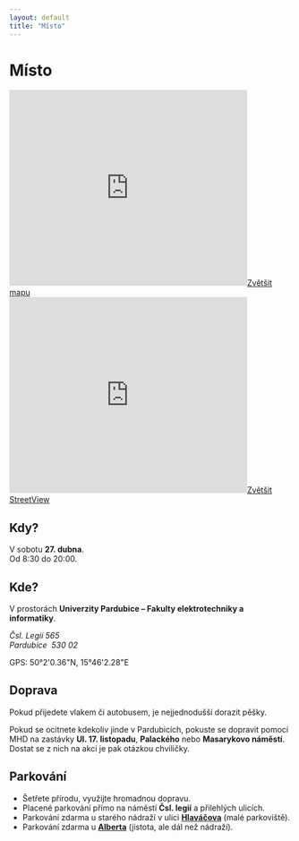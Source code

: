```yaml
---
layout: default
title: "Místo"
---
```



Místo
==============================

<section id="location">
	<div class="row callouts">
		<div class="span6">
			<iframe width="425" height="350" frameborder="0" scrolling="no" marginheight="0" marginwidth="0" src="https://maps.google.cz/maps?ie=UTF8&amp;cid=4257468295350367351&amp;q=Fakulta+elektroniky+a+informatiky&amp;gl=CZ&amp;t=m&amp;brcurrent=5,0,0&amp;hl=cs&amp;view=map&amp;source=embed&amp;ll=50.041872,15.769415&amp;spn=0.019293,0.036564&amp;z=14&amp;iwloc=A&amp;output=embed"></iframe><a href="https://maps.google.cz/maps?ie=UTF8&amp;cid=4257468295350367351&amp;q=Fakulta+elektroniky+a+informatiky&amp;gl=CZ&amp;t=m&amp;brcurrent=5,0,0&amp;hl=cs&amp;view=map&amp;source=embed&amp;ll=50.041872,15.769415&amp;spn=0.019293,0.036564&amp;z=14&amp;iwloc=A"><span class="icon-map-marker"></span>Zvětšit mapu</a>
		</div>
		<div class="span6">
			<iframe width="425" height="350" frameborder="0" scrolling="no" marginheight="0" marginwidth="0" src="https://maps.google.cz/maps?ie=UTF8&amp;cid=4257468295350367351&amp;q=Fakulta+elektroniky+a+informatiky&amp;gl=CZ&amp;t=m&amp;brcurrent=5,0,0&amp;hl=cs&amp;view=map&amp;source=embed&amp;layer=c&amp;cbll=50.033573,15.767354&amp;panoid=B5X1VCPBflMBVo_xgGkXbw&amp;cbp=13,124.26,,0,-7.89&amp;ll=50.032201,15.767344&amp;spn=0.004824,0.00912&amp;z=16&amp;output=svembed"></iframe><a href="https://maps.google.cz/maps?ie=UTF8&amp;cid=4257468295350367351&amp;q=Fakulta+elektroniky+a+informatiky&amp;gl=CZ&amp;t=m&amp;brcurrent=5,0,0&amp;hl=cs&amp;view=map&amp;source=embed&amp;layer=c&amp;cbll=50.033573,15.767354&amp;panoid=B5X1VCPBflMBVo_xgGkXbw&amp;cbp=13,124.26,,0,-7.89&amp;ll=50.032201,15.767344&amp;spn=0.004824,0.00912&amp;z=16"><span class="icon-map-marker"></span>Zvětšit StreetView</a>
		</div>		
	</div>
	<div class="row callouts">
		<div class="span3 when">
			<h2>Kdy?</h2>
			<p>
		        V sobotu <strong>27. dubna</strong>.<br />
		        Od 8:30 do 20:00.
		     </p>
		</div>
		<div class="span3 where">
			<h2>Kde?</h2>
		  	<p>
		        V prostorách <strong>Univerzity Pardubice &ndash; Fakulty elektrotechniky a informatiky</strong>.
	      	</p>
	      	<address>
	        	Čsl. Legií 565<br />
	        	Pardubice&nbsp;&nbsp;530 02
	      	</address>
	      	<p>
		        GPS: 50°2'0.36"N, 15°46'2.28"E
	      	</p>	      	
		</div>
		<div class="span3 vehicle">
			<h2>Doprava</h2>  
			<p>Pokud přijedete vlakem či autobusem, je nejjednodušší dorazit pěšky.</p>
			<p>
				Pokud se ocitnete kdekoliv jinde v Pardubicích, pokuste se dopravit pomocí MHD na zastávky 
				<strong>Ul. 17.&nbsp;listopadu</strong>, <strong>Palackého</strong> nebo <strong>Masarykovo náměstí</strong>.
				Dostat se z nich na akci je pak otázkou chviličky.
			</p>
		</div>
		<div class="span3 parking">
			<h2>Parkování</h2>  
			<ul>
		    	<li>Šetřete přírodu, využijte hromadnou dopravu.</li>
				<li>Placené parkování přímo na náměstí <strong>Čsl. legií</strong> a přilehlých ulicích.</li>
				<li>Parkování zdarma u starého nádraží v ulici <strong><a href="https://maps.google.com/maps?q=50.03208,15.765279&amp;num=1&amp;t=m&amp;z=19">Hlaváčova</a></strong> (malé parkoviště).</li>
				<li>Parkování zdarma u <strong><a href="https://maps.google.com/maps?q=50.033979,15.753939&amp;num=1&amp;t=m&amp;z=18">Alberta</a></strong> (jistota, ale dál než nádraží).</li>
			</ul>
		</div>
	</div>
</section>
